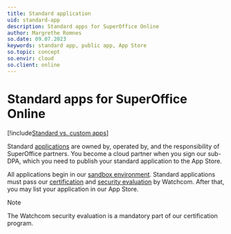 ```yaml
---
title: Standard application
uid: standard-app
description: Standard apps for SuperOffice Online
author: Margrethe Romnes
so.date: 09.07.2023
keywords: standard app, public app, App Store
so.topic: concept
so.envir: cloud
so.client: online
---
```


# Standard apps for SuperOffice Online

[!include[Standard vs. custom apps](../includes/std-vs-custom-app.md)]

Standard [applications][1] are owned by, operated by, and the responsibility of SuperOffice partners. You become a cloud partner when you sign our sub-DPA, which you need to publish your standard application to the App Store.

All applications begin in our [sandbox environment][2]. Standard applications must pass our [certification][3] and [security evaluation][4] by Watchcom. After that, you may list your application in our App Store.

> [!NOTE]
> The Watchcom security evaluation is a mandatory part of our certification program.

<!-- Referenced links -->
[1]: ../index.yml
[2]: ../getting-started/app-envir.md
[3]: certification/index.md
[4]: certification/initial-watchcom-eval.md
